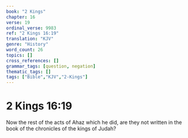 ```yaml
---
book: "2 Kings"
chapter: 16
verse: 19
ordinal_verse: 9983
ref: "2 Kings 16:19"
translation: "KJV"
genre: "History"
word_count: 26
topics: []
cross_references: []
grammar_tags: [question, negation]
thematic_tags: []
tags: ["Bible","KJV","2-Kings"]
---
```


# 2 Kings 16:19

Now the rest of the acts of Ahaz which he did, are they not written in the book of the chronicles of the kings of Judah?
